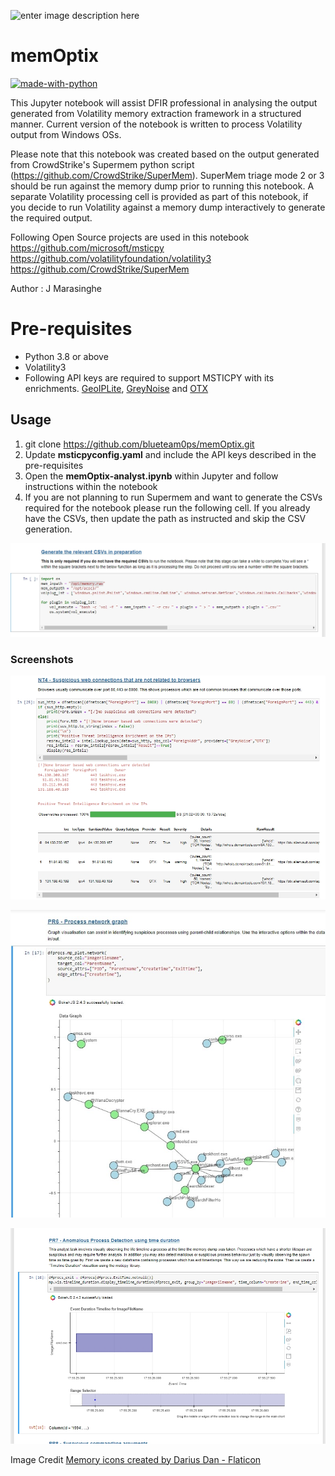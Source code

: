 ![enter image description here](https://i.ibb.co/nzzs9Lb/memory-card-1.png)

# memOptix
[![made-with-python](https://img.shields.io/badge/Made%20with-Python-1f425f.svg)](https://www.python.org/)

This Jupyter notebook will assist DFIR professional in analysing the output generated from Volatility memory extraction framework in a structured manner.  Current version of the notebook is written to process Volatility output from Windows OSs. 

Please note that this notebook was created based on the output generated from CrowdStrike's Supermem python script (https://github.com/CrowdStrike/SuperMem). SuperMem triage mode 2 or 3 should be run against the memory dump prior to running this notebook.  A separate Volatility processing cell is provided as part of this notebook, if you decide to run Volatility against a memory dump interactively to generate the required output.

Following Open Source projects are used in this notebook
https://github.com/microsoft/msticpy
https://github.com/volatilityfoundation/volatility3
https://github.com/CrowdStrike/SuperMem

Author : J Marasinghe

# Pre-requisites 

 - Python 3.8 or above 
 - Volatility3  
 -  Following API keys are required to
   support MSTICPY with its enrichments. [GeoIPLite](https://dev.maxmind.com/geoip/geolite2-free-geolocation-data?lang=en), [GreyNoise](https://docs.greynoise.io/docs/getting-started) and [OTX](https://otx.alienvault.com/api)  

## Usage

1.  git clone https://github.com/blueteam0ps/memOptix.git
2. Update **msticpyconfig.yaml** and include the API keys described in the pre-requisites
3. Open the **memOptix-analyst.ipynb** within Jupyter and follow instructions within the notebook 
4. If you are not planning to run Supermem and want to generate the CSVs required for the notebook please run the following cell. If you already have the CSVs, then update the path as instructed and skip the CSV generation.

![Generate CSVs](https://github.com/blueteam0ps/memOptix/blob/main/imgs/csv-generation.jpg?raw=true)

### Screenshots 
![Network IOC enrichment](https://raw.githubusercontent.com/blueteam0ps/memOptix/main/imgs/Network%20IOC%20Enrichment.jpg?token=GHSAT0AAAAAABQPZ26W7U3SQ4VZ3GGTXJCOYXGQU4Q)

![Process Tree Visualisation](https://raw.githubusercontent.com/blueteam0ps/memOptix/main/imgs/Process%20Tree%20Visualisation%20-%20MSTICPY.jpg?token=GHSAT0AAAAAABQPZ26XX6FK4J6GH25YNDWYYXGQVWA)

![Timeseries analysis](https://raw.githubusercontent.com/blueteam0ps/memOptix/main/imgs/Timeseries%20-%20MSTICPY.jpg?token=GHSAT0AAAAAABQPZ26WI4EOPBK52S2NOYHKYXGQWLA)

Image Credit
<a href="https://www.flaticon.com/free-icons/memory" title="memory icons">Memory icons created by Darius Dan - Flaticon</a>
